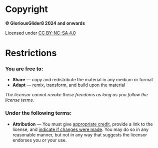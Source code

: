 # Copyright

**© GloriousGlider8 2024 and onwards**

Licensed under [CC BY-NC-SA 4.0](https://creativecommons.org/licenses/by-nc-sa/4.0)

# Restrictions

### You are free to:

* **Share** — copy and redistribute the material in any medium or format
* **Adapt** — remix, transform, and build upon the material

*The licensor cannot revoke these freedoms as long as you follow the license terms.*

### Under the following terms:

* **Attribution** — You must give [appropriate credit](https://creativecommons.org/licenses/by-nc-sa/4.0/#ref-appropriate-credit), provide a link to the license, and [indicate if changes were made](https://creativecommons.org/licenses/by-nc-sa/4.0/#ref-indicate-changes). You may do so in any reasonable manner, but not in any way that suggests the licensor endorses you or your use.
